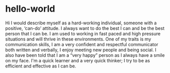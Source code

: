 # hello-world
Hi
I would describe myself as a hard-working individual, someone with a positive, ‘can-do’ attitude. I always want to do the best I can and be the best person that I can be. I am used to working in fast paced and high pressure situations and will thrive in these environments. One of my traits is my communication skills, I am a very confident and respectful communicator both written and verbally, I enjoy meeting new people and being social. I also have been told that I am a “very happy” person as I always have a smile on my face. I'm a quick learner and a very quick thinker; I try to be as efficient and effective as I can be. 

